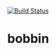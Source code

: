 [![Build Status](https://travis-ci.org/woodcomputing/bobbin.svg?branch=master)](https://travis-ci.org/woodcomputing/bobbin)
# bobbin
